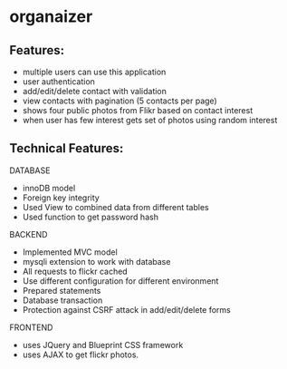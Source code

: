 # organaizer


Features:
--------------------------------------------------------------------
 - multiple users can use this application
 - user authentication
 - add/edit/delete contact with validation
 - view contacts with pagination (5 contacts per page)
 - shows four public photos from Flikr based on contact interest
 - when user has few interest gets set of photos using random interest

Technical Features:
--------------------------------------------------------------------
DATABASE
 - innoDB model
 - Foreign key integrity
 - Used View to combined data from different tables
 - Used function to get password hash

BACKEND
 - Implemented MVC model
 - mysqli extension to work with database
 - All requests to flickr cached
 - Use different configuration for different environment
 - Prepared statements
 - Database transaction
 - Protection against CSRF attack in add/edit/delete forms

FRONTEND
 - uses JQuery and Blueprint CSS framework
 - uses AJAX to get flickr photos.
